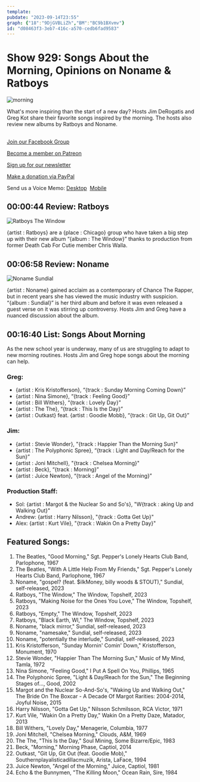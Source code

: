 ```yaml
---
template: 
pubdate: "2023-09-14T23:55"
graph: {"18":"9DjGVBLiZh","BM":"BC9b1BXvmv"}
id: "d08463f3-3eb7-416c-a570-cedb6fad9583"
---
```






# Show 929: Songs About the Morning, Opinions on Noname & Ratboys

![morning](https://static.soundopinions.org/images/2023/morning.png)

What's more inspiring than the start of a new day? Hosts Jim DeRogatis and Greg Kot share their favorite songs inspired by the morning. The hosts also review new albums by Ratboys and Noname.



## 

[Join our Facebook Group](https://bit.ly/3sivr9T)

[Become a member on Patreon](https://bit.ly/3slWZvc)

[Sign up for our newsletter](https://bit.ly/3eEvRnG)

[Make a donation via PayPal](https://bit.ly/3dmt9lU)

Send us a Voice Memo: [Desktop](bit.ly/2RyD5Ah)  [Mobile](sayhi.chat/soundops)



## 00:00:44 Review: Ratboys

![Ratboys The Window](https://static.soundopinions.org/assets/929/1812.jpg)

{artist : Ratboys} are a {place : Chicago} group who have taken a big step up with their new album “{album : The Window}” thanks to production from former Death Cab For Cutie member Chris Walla.



## 00:06:58 Review: Noname

![Noname Sundial](https://static.soundopinions.org/assets/929/BM12.jpg)

{artist : Noname} gained acclaim as a contemporary of Chance The Rapper, but in recent years she has viewed the music industry with suspicion. “{album : Sundial}” is her third album and before it was even released a guest verse on it was stirring up controversy. Hosts Jim and Greg have a nuanced discussion about the album.



## 00:16:40 List: Songs About Morning

As the new school year is underway, many of us are struggling to adapt to new morning routines. Hosts Jim and Greg hope songs about the morning can help.


### Greg:

- {artist : Kris Kristofferson}, “{track : Sunday Morning Coming Down}”
- {artist : Nina Simone}, “{track : Feeling Good}”
- {artist : Bill Withers}, “{track : Lovely Day}”
- {artist : The The}, “{track : This Is the Day}”
- {artist : Outkast} feat. {artist : Goodie Mobb}, “{track : Git Up, Git Out}”


### Jim:

- {artist : Stevie Wonder}, "{track : Happier Than the Morning Sun}"
- {artist : The Polyphonic Spree}, “{track : Light and Day/Reach for the Sun}”
- {artist : Joni Mitchell}, "{track : Chelsea Morning}"
- {artist : Beck}, “{track : Morning}”
- {artist : Juice Newton}, “{track : Angel of the Morning}”


### Production Staff:

- Sol: {artist : Margot & the Nuclear So and So's}, "W{track : aking Up and Walking Out}"
- Andrew: {artist : Harry Nilsson}, "{track : Gotta Get Up}"
- Alex: {artist : Kurt Vile}, "{track : Wakin On a Pretty Day}"



## Featured Songs:

1. The Beatles, "Good Morning," Sgt. Pepper's Lonely Hearts Club Band, Parlophone, 1967
2. The Beatles, "With A Little Help From My Friends," Sgt. Pepper's Lonely Hearts Club Band, Parlophone, 1967
3. Noname, "gospel? (feat. $ilkMoney, billy woods & STOUT)," Sundial, self-released, 2023
4. Ratboys, "The Window," The Window, Topshelf, 2023
5. Ratboys, "Making Noise for the Ones You Love," The Window, Topshelf, 2023
6. Ratboys, "Empty," The Window, Topshelf, 2023
7. Ratboys, "Black Earth, WI," The Window, Topshelf, 2023
8. Noname, "black mirror," Sundial, self-released, 2023
9. Noname, "namesake," Sundial, self-released, 2023
10. Noname, "potentially the interlude," Sundial, self-released, 2023
11. Kris Kristofferson, "Sunday Mornin' Comin' Down," Kristofferson, Monument, 1970
12. Stevie Wonder, "Happier Than The Morning Sun," Music of My Mind, Tamla, 1972
13. Nina Simone, "Feeling Good," I Put A Spell On You, Phillips, 1965
14. The Polyphonic Spree, "Light & Day/Reach for the Sun," The Beginning Stages of..., Good, 2002
15. Margot and the Nuclear So-And-So's, "Waking Up and Walking Out," The Bride On The Boxcar - A Decade Of Margot Rarities: 2004-2014, Joyful Noise, 2015
16. Harry Nilsson, "Gotta Get Up," Nilsson Schmilsson, RCA Victor, 1971
17. Kurt Vile, "Wakin On a Pretty Day," Wakin On a Pretty Daze, Matador, 2013
18. Bill Withers, "Lovely Day," Menagerie, Columbia, 1977
19. Joni Mitchell, "Chelsea Morning," Clouds, A&M, 1969
20. The The, "This Is the Day," Soul Mining, Some Bizarre/Epic, 1983
21. Beck, "Morning," Morning Phase, Captiol, 2014
22. Outkast, "Git Up, Git Out (feat. Goodie Mob)," Southernplayalisticadillacmuzik, Arista, LaFace, 1994
23. Juice Newton, "Angel of the Morning," Juice, Captiol, 1981
24. Echo & the Bunnymen, "The Killing Moon," Ocean Rain, Sire, 1984